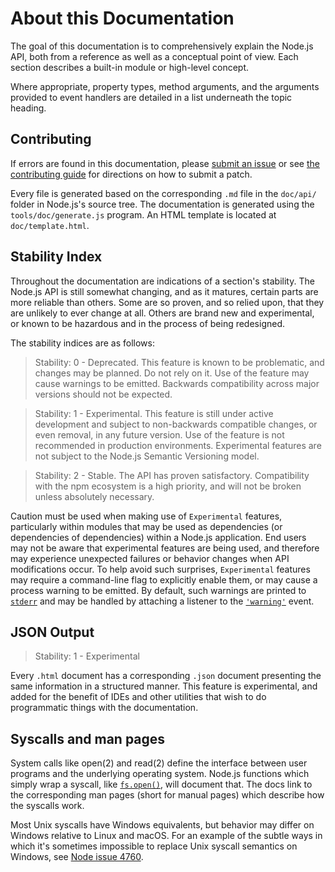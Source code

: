 # About this Documentation

<!--introduced_in=v0.10.0-->
<!-- type=misc -->

The goal of this documentation is to comprehensively explain the Node.js
API, both from a reference as well as a conceptual point of view. Each
section describes a built-in module or high-level concept.

Where appropriate, property types, method arguments, and the arguments
provided to event handlers are detailed in a list underneath the topic
heading.

## Contributing

If errors are found in this documentation, please [submit an issue][]
or see [the contributing guide][] for directions on how to submit a patch.

Every file is generated based on the corresponding `.md` file in the
`doc/api/` folder in Node.js's source tree. The documentation is generated
using the `tools/doc/generate.js` program. An HTML template is located at
`doc/template.html`.

## Stability Index

<!--type=misc-->

Throughout the documentation are indications of a section's
stability. The Node.js API is still somewhat changing, and as it
matures, certain parts are more reliable than others. Some are so
proven, and so relied upon, that they are unlikely to ever change at
all. Others are brand new and experimental, or known to be hazardous
and in the process of being redesigned.

The stability indices are as follows:

> Stability: 0 - Deprecated. This feature is known to be problematic, and
> changes may be planned. Do not rely on it. Use of the feature may cause
> warnings to be emitted. Backwards compatibility across major versions should
> not be expected.

<!-- separator -->

> Stability: 1 - Experimental. This feature is still under active development
> and subject to non-backwards compatible changes, or even removal, in any
> future version. Use of the feature is not recommended in production
> environments. Experimental features are not subject to the Node.js Semantic
> Versioning model.

<!-- separator -->

> Stability: 2 - Stable. The API has proven satisfactory. Compatibility with the
> npm ecosystem is a high priority, and will not be broken unless absolutely
> necessary.

Caution must be used when making use of `Experimental` features, particularly
within modules that may be used as dependencies (or dependencies of
dependencies) within a Node.js application. End users may not be aware that
experimental features are being used, and therefore may experience unexpected
failures or behavior changes when API modifications occur. To help avoid such
surprises, `Experimental` features may require a command-line flag to
explicitly enable them, or may cause a process warning to be emitted.
By default, such warnings are printed to [`stderr`][] and may be handled by
attaching a listener to the [`'warning'`][] event.

## JSON Output
<!-- YAML
added: v0.6.12
-->

> Stability: 1 - Experimental

Every `.html` document has a corresponding `.json` document presenting
the same information in a structured manner. This feature is
experimental, and added for the benefit of IDEs and other utilities that
wish to do programmatic things with the documentation.

## Syscalls and man pages

System calls like open(2) and read(2) define the interface between user programs
and the underlying operating system. Node.js functions
which simply wrap a syscall,
like [`fs.open()`][], will document that. The docs link to the corresponding man
pages (short for manual pages) which describe how the syscalls work.

Most Unix syscalls have Windows equivalents, but behavior may differ on Windows
relative to Linux and macOS. For an example of the subtle ways in which it's
sometimes impossible to replace Unix syscall semantics on Windows, see [Node
issue 4760](https://github.com/nodejs/node/issues/4760).

[`'warning'`]: process.html#process_event_warning
[`stderr`]: process.html#process_process_stderr
[`fs.open()`]: fs.html#fs_fs_open_path_flags_mode_callback
[submit an issue]: https://github.com/nodejs/node/issues/new
[the contributing guide]: https://github.com/nodejs/node/blob/master/CONTRIBUTING.md
